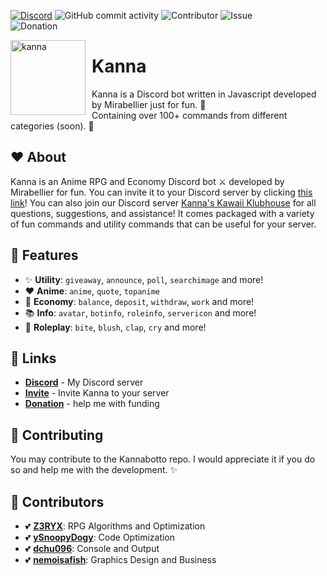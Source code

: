 [![Discord](https://img.shields.io/discord/864537979339014184?color=blue&label=Kanna%27s%20Kawaii%20Klubhouse&logo=discord&logoColor=white&style=plastic)](https://discord.gg/NcPeGuNEdc)
![GitHub commit activity](https://img.shields.io/github/commit-activity/m/MiraBellierr/kanna?logo=github&style=plastic)
![Contributor](https://img.shields.io/github/contributors/MiraBellierr/kanna?color=blue&logo=github&style=plastic)
![Issue](https://img.shields.io/github/issues-closed/MiraBellierr/kanna?color=blue&logo=github&style=plastic)<br>
![Donation](https://img.shields.io/github/sponsors/MiraBellierr?color=blue&label=Patreon&logo=patreon&style=plastic)

<img width="120" height="120" align="left" style="float: left; margin: 0 10px 0 0;" alt="kanna" src="https://cdn.discordapp.com/attachments/873441703330185250/981433272171130920/ezgif-5-fba1ecc958.jpg">

# Kanna

Kanna is a Discord bot written in Javascript developed by Mirabellier just for fun. 🍄<br>Containing over 100+ commands from different categories (soon). 🌼

## ❤️ About

Kanna is an Anime RPG and Economy Discord bot ⚔️ developed by Mirabellier for fun. You can invite it to your Discord server by clicking [this link](https://discord.com/api/oauth2/authorize?client_id=969633016089546763&permissions=0&scope=bot%20applications.commands)! You can also join our Discord server [Kanna's Kawaii Klubhouse](https://discord.gg/NcPeGuNEdc) for all questions, suggestions, and assistance! It comes packaged with a variety of fun commands and utility commands that can be useful for your server.

## 🧡 Features

- :sparkles: **Utility**: `giveaway`, `announce`, `poll`, `searchimage` and more!
- ❤ **Anime**: `anime`, `quote`, `topanime`
- 🎩 **Economy**: `balance`, `deposit`, `withdraw`, `work` and more!
- 📚 **Info**: `avatar`, `botinfo`, `roleinfo`, `servericon` and more!
- 🤺 **Roleplay**: `bite`, `blush`, `clap`, `cry` and more!

## 🧡 Links

- **[Discord](https://discord.gg/NcPeGuNEdc)** - My Discord server
- **[Invite](https://discord.com/api/oauth2/authorize?client_id=969633016089546763&permissions=0&scope=bot%20applications.commands)** - Invite Kanna to your server
- **[Donation](https://www.patreon.com/kannacoco)** - help me with funding

## 💛 Contributing

You may contribute to the Kannabotto repo. I would appreciate it if you do so and help me with the development. ✨

## 💙 Contributors

- 💕 **[Z3RYX](https://github.com/Z3RYX)**: RPG Algorithms and Optimization
- 💕 **[ySnoopyDogy](https://github.com/ySnoopyDogy)**: Code Optimization
- 💕 **[dchu096](https://github.com/dchu096)**: Console and Output
- 💕 **[nemoisafish](https://github.com/nemoisafish)**: Graphics Design and Business
